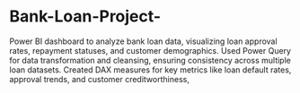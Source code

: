 # Bank-Loan-Project-
Power BI dashboard to analyze bank loan data, visualizing loan approval rates, repayment statuses, and customer demographics. Used Power Query for data transformation and cleansing, ensuring consistency across multiple loan datasets. Created DAX measures for key metrics like loan default rates, approval trends, and customer creditworthiness,
